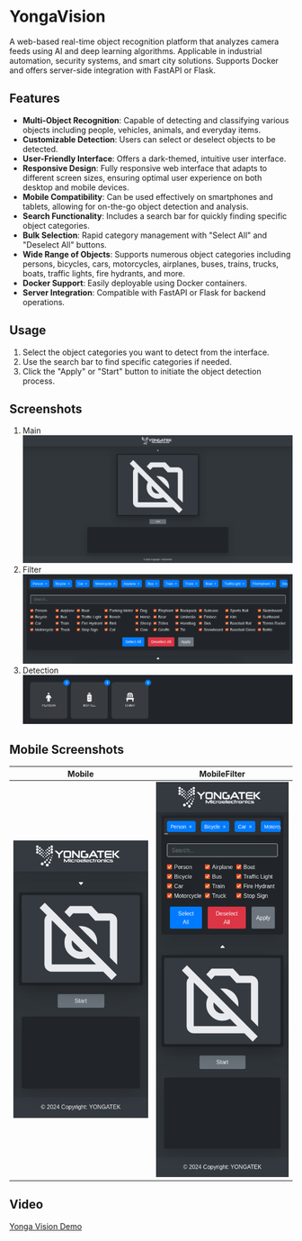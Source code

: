 # YongaVision

A web-based real-time object recognition platform that analyzes camera feeds using AI and deep learning algorithms. Applicable in industrial automation, security systems, and smart city solutions. Supports Docker and offers server-side integration with FastAPI or Flask.

## Features

- **Multi-Object Recognition**: Capable of detecting and classifying various objects including people, vehicles, animals, and everyday items.
- **Customizable Detection**: Users can select or deselect objects to be detected.
- **User-Friendly Interface**: Offers a dark-themed, intuitive user interface.
- **Responsive Design**: Fully responsive web interface that adapts to different screen sizes, ensuring optimal user experience on both desktop and mobile devices.
- **Mobile Compatibility**: Can be used effectively on smartphones and tablets, allowing for on-the-go object detection and analysis.
- **Search Functionality**: Includes a search bar for quickly finding specific object categories.
- **Bulk Selection**: Rapid category management with "Select All" and "Deselect All" buttons.
- **Wide Range of Objects**: Supports numerous object categories including persons, bicycles, cars, motorcycles, airplanes, buses, trains, trucks, boats, traffic lights, fire hydrants, and more.
- **Docker Support**: Easily deployable using Docker containers.
- **Server Integration**: Compatible with FastAPI or Flask for backend operations.

## Usage

1. Select the object categories you want to detect from the interface.
2. Use the search bar to find specific categories if needed.
3. Click the "Apply" or "Start" button to initiate the object detection process.

## Screenshots
1. Main
![YongaVision](https://github.com/furkankarli/yonga-vision/blob/main/YongaVision3.png)
2. Filter
![Filter](https://github.com/furkankarli/yonga-vision/blob/main/YongaVision5.png)
3. Detection
![Detection](https://github.com/furkankarli/yonga-vision/blob/main/YongaVision4.png)

## Mobile Screenshots
| Mobile | MobileFilter |
|--------|--------------|
| ![Mobile](https://github.com/furkankarli/yonga-vision/blob/main/YongaVision2.png) | ![MobileFilter](https://github.com/furkankarli/yonga-vision/blob/main/YongaVision1.png) |

## Video
[Yonga Vision Demo](https://github.com/furkankarli/yonga-vision/blob/main/YongaVisionDemo.mp4)


